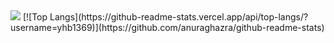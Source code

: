 <img src="https://capsule-render.vercel.app/api?type=Waving&color=000080&height=160&section=header&text=Esther%20Yeom&fontSize=40&fontColor=F0F8FF" />
[![Top Langs](https://github-readme-stats.vercel.app/api/top-langs/?username=yhb1369)](https://github.com/anuraghazra/github-readme-stats)
